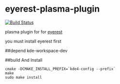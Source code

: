 eyerest-plasma-plugin
=====================

[![Build Status](https://travis-ci.org/zlbruce/eyerest-plasma-plugin.svg?branch=master)](https://travis-ci.org/zlbruce/eyerest-plasma-plugin)

plasma plugin for for [eyerest](https://github.com/zlbruce/eyerest)

you must install eyerest first

##depend
kde-workspace-dev

##build And Install
```
cmake -DCMAKE_INSTALL_PREFIX=`kde4-config --prefix`
make
sudo make install
```
